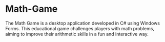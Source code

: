 # Math-Game
The Math Game is a desktop application developed in C# using Windows Forms. This educational game challenges players with math problems, aiming to improve their arithmetic skills in a fun and interactive way.
